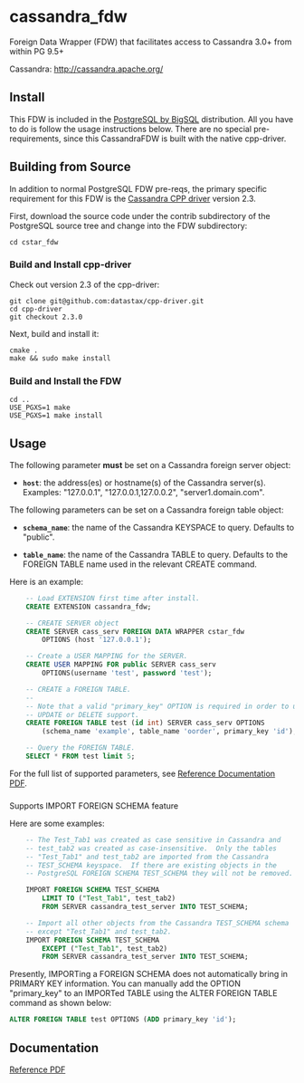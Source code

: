 cassandra_fdw
=============

Foreign Data Wrapper (FDW) that facilitates access to Cassandra 3.0+
from within PG 9.5+

Cassandra: http://cassandra.apache.org/

## Install

This FDW is included in the [PostgreSQL by BigSQL](http://bigsql.org)
distribution.  All you have to do is follow the usage instructions
below.  There are no special pre-requirements, since this CassandraFDW
is built with the native cpp-driver.

## Building from Source

In addition to normal PostgreSQL FDW pre-reqs, the primary specific
requirement for this FDW is the
[Cassandra CPP driver](https://github.com/datastax/cpp-driver) version
2.3.

First, download the source code under the contrib subdirectory of the
PostgreSQL source tree and change into the FDW subdirectory:

```
cd cstar_fdw
```

### Build and Install cpp-driver

Check out version 2.3 of the cpp-driver:

```
git clone git@github.com:datastax/cpp-driver.git
cd cpp-driver
git checkout 2.3.0
```

Next, build and install it:

```
cmake .
make && sudo make install
```

### Build and Install the FDW

```
cd ..
USE_PGXS=1 make
USE_PGXS=1 make install
```

## Usage

The following parameter **must** be set on a Cassandra foreign server
object:

  * **`host`**: the address(es) or hostname(s) of the Cassandra server(s).
                Examples: "127.0.0.1", "127.0.0.1,127.0.0.2", "server1.domain.com".

The following parameters can be set on a Cassandra foreign table object:

  * **`schema_name`**: the name of the Cassandra KEYSPACE to query.
    Defaults to "public".

  * **`table_name`**: the name of the Cassandra TABLE to query.
    Defaults to the FOREIGN TABLE name used in the relevant CREATE command.

Here is an example:

```sql
	-- Load EXTENSION first time after install.
	CREATE EXTENSION cassandra_fdw;

	-- CREATE SERVER object
	CREATE SERVER cass_serv FOREIGN DATA WRAPPER cstar_fdw
		OPTIONS (host '127.0.0.1');

	-- Create a USER MAPPING for the SERVER.
	CREATE USER MAPPING FOR public SERVER cass_serv
		OPTIONS(username 'test', password 'test');

	-- CREATE a FOREIGN TABLE.
	--
	-- Note that a valid "primary_key" OPTION is required in order to use
	-- UPDATE or DELETE support.
	CREATE FOREIGN TABLE test (id int) SERVER cass_serv OPTIONS
        (schema_name 'example', table_name 'oorder', primary_key 'id');

	-- Query the FOREIGN TABLE.
	SELECT * FROM test limit 5;
```

For the full list of supported parameters, see [Reference Documentation PDF](doc.pdf).

###

Supports IMPORT FOREIGN SCHEMA feature

Here are some examples:

```sql
    -- The Test_Tab1 was created as case sensitive in Cassandra and
    -- test_tab2 was created as case-insensitive.  Only the tables
    -- "Test_Tab1" and test_tab2 are imported from the Cassandra
    -- TEST_SCHEMA keyspace.  If there are existing objects in the
    -- PostgreSQL FOREIGN SCHEMA TEST_SCHEMA they will not be removed.

    IMPORT FOREIGN SCHEMA TEST_SCHEMA
        LIMIT TO ("Test_Tab1", test_tab2)
        FROM SERVER cassandra_test_server INTO TEST_SCHEMA;

    -- Import all other objects from the Cassandra TEST_SCHEMA schema
    -- except "Test_Tab1" and test_tab2.
    IMPORT FOREIGN SCHEMA TEST_SCHEMA
        EXCEPT ("Test_Tab1", test_tab2)
        FROM SERVER cassandra_test_server INTO TEST_SCHEMA;
```

Presently, IMPORTing a FOREIGN SCHEMA does not automatically bring in
PRIMARY KEY information.  You can manually add the OPTION "primary_key"
to an IMPORTed TABLE using the ALTER FOREIGN TABLE command as shown
below:

```sql
ALTER FOREIGN TABLE test OPTIONS (ADD primary_key 'id');
```

## Documentation

[Reference PDF](doc.pdf)
